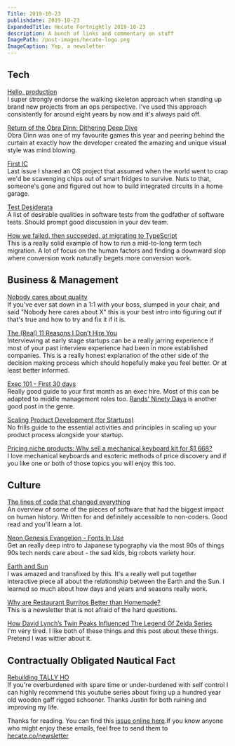 ```yaml
---
Title: 2019-10-23
publishdate: 2019-10-23
ExpandedTitle: Hecate Fortnightly 2019-10-23
description: A bunch of links and commentary on stuff
ImagePath: /post-images/hecate-logo.png
ImageCaption: Yep, a newsletter
---
```

## Tech

[Hello, production](https://blog.thepete.net/blog/2019/10/04/hello-production/)<br>
I super strongly endorse the walking skeleton approach when standing up brand new projects from an ops perspective. I've used this approach consistently for around eight years by now and it's always paid off.

[Return of the Obra Dinn: Dithering Deep Dive](https://forums.tigsource.com/index.php?topic=40832.msg1363742#msg1363742)<br>
Obra Dinn was one of my favourite games this year and peering behind the curtain at exactly how the developer created the amazing and unique visual style was mind blowing.

[First IC](http://sam.zeloof.xyz/first-ic/)<br>
Last issue I shared an OS project that assumed when the world went to crap we'd be scavenging chips out of smart fridges to survive. Nuts to that, someone's gone and figured out how to build integrated circuits in a home garage.

[Test Desiderata](https://medium.com/@kentbeck_7670/test-desiderata-94150638a4b3)<br>
A list of desirable qualities in software tests from the godfather of software tests. Should prompt good discussion in your dev team.

[How we failed, then succeeded, at migrating to TypeScript](https://heap.io/blog/engineering/migrating-to-typescript)<br>
This is a really solid example of how to run a mid-to-long term tech migration. A lot of focus on the human factors and finding a downward slop where conversion work naturally begets more conversion work.

## Business & Management

[Nobody cares about quality](https://lethain.com/nobody-cares-about-quality/)<br>
If you've ever sat down in a 1:1 with your boss, slumped in your chair, and said "Nobody here cares about X" this is your best intro into figuring out if that's true and how to try and fix it if it is.

[The (Real) 11 Reasons I Don’t Hire You](https://charity.wtf/2019/10/18/the-real-11-reasons-i-dont-hire-you/)<br>
Interviewing at early stage startups can be a really jarring experience if most of your past interview experience had been in more established companies. This is a really honest explanation of the other side of the decision making process which should hopefully make you feel better. Or at least better informed.

[Exec 101 - First 30 days](https://sriramk.com/exec-101-first-thirty-days)<br>
Really good guide to your first month as an exec hire. Most of this can be adapted to middle management roles too. [Rands' Ninety Days](https://randsinrepose.com/archives/ninety-days/) is another good post in the genre.

[Scaling Product Development (for Startups)](https://medium.com/@johnpcutler/scaling-product-development-for-startups-20e542b741a1)<br>
No frills guide to the essential activities and principles in scaling up your product process alongside your startup.

[Pricing niche products: Why sell a mechanical keyboard kit for $1,668?](https://kevinlynagh.com/notes/pricing-niche-products/)<br>
I love mechanical keyboards and esoteric methods of price discovery and if you like one or both of those topics you will enjoy this too.

## Culture

[The lines of code that changed everything](https://slate.com/technology/2019/10/consequential-computer-code-software-history.html)<br>
An overview of some of the pieces of software that had the biggest impact on human history. Written for and definitely accessible to non-coders. Good read and you'll learn a lot.

[Neon Genesis Evangelion - Fonts In Use](https://fontsinuse.com/uses/28760/neon-genesis-evangelion)<br>
Get an really deep intro to Japanese typography via the most 90s of things 90s tech nerds care about - the sad kids, big robots variety hour.

[Earth and Sun](https://ciechanow.ski/earth-and-sun/)<br>
I was amazed and transfixed by this. It's a really well put together interactive piece all about the relationship between the Earth and the Sun. I learned so much about how days and years and seasons really work.

[Why are Restaurant Burritos Better than Homemade?](https://www.youtube.com/watch?v=osv72OeCpR0)<br>
This is a newsletter that is not afraid of the hard questions.

[How David Lynch’s Twin Peaks Influenced The Legend Of Zelda Series](http://www.nintendolife.com/news/2019/10/feature_how_david_lynchrs_twin_peaks_influenced_the_legend_of_zelda_series)<br>
I'm very tired. I like both of these things and this post about these things. Pretend I was wittier about it.

## Contractually Obligated Nautical Fact

[Rebuilding TALLY HO](https://www.youtube.com/playlist?list=PLB00JHoTw1TeX82Qw8hoFLRJI89Us_jMw)<br>
If you're overburdened with spare time or under-burdened with self control I can highly recommend this youtube series about fixing up a hundred year old wooden gaff rigged schooner. Thanks Justin for both ruining and improving my life.

Thanks for reading. You can find this [issue online here](https://hecate.co/newsletter/2019-10-23).If you know anyone who might enjoy these emails, feel free to send them to [hecate.co/newsletter](https://hecate.co/newsletter/)
